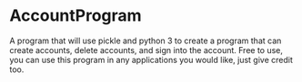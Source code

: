 # AccountProgram
A program that will use pickle and python 3 to create a program that can create accounts, delete accounts, and sign into the account.
Free to use, you can use this program in any applications you would like, just give credit too.

